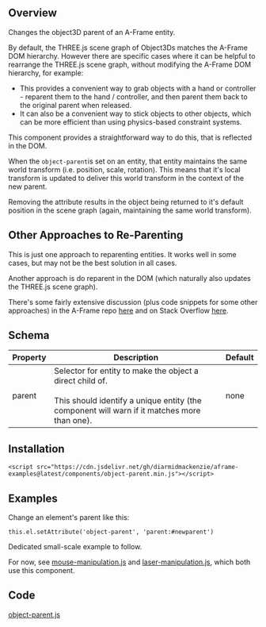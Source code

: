 ## Overview

Changes the object3D parent of an A-Frame entity.

By default, the THREE.js scene graph of Object3Ds matches the A-Frame DOM hierarchy.  However there are specific cases where it can be helpful to rearrange the THREE.js scene graph, without modifying the A-Frame DOM hierarchy, for example:

- This provides a convenient way to grab objects with a hand or controller - reparent them to the hand / controller, and then parent them back to the original parent when released.
- It can also be a convenient way to stick objects to other objects, which can be more efficient than using physics-based constraint systems.

This component provides a straightforward way to do this, that is reflected in the DOM.

When the `object-parent`is set on an entity, that entity maintains the same world transform (i.e. position, scale, rotation).  This means that it's local transform is updated to deliver this world transform in the context of the new parent.

Removing the attribute results in the object being returned to it's default position in the scene graph (again, maintaining the same world transform).



## Other Approaches to Re-Parenting

This is just one approach to reparenting entities.  It works well in some cases, but may not be the best solution in all cases.

Another approach is do reparent in the DOM (which naturally also updates the THREE.js scene graph).

There's some fairly extensive discussion (plus code snippets for some other approaches) in the A-Frame repo [here](https://github.com/aframevr/aframe/issues/2425) and on Stack Overflow [here](https://stackoverflow.com/questions/65538916/aframe-reparenting-an-element-keeping-its-world-position-rotation/65554657#65554657).



## Schema

| Property | Description                                                  | Default |
| -------- | ------------------------------------------------------------ | ------- |
| parent   | Selector for entity to make the object a direct child of.<br /><br />This should identify a unique entity (the component will warn if it matches more than one). | none    |



## Installation

```
<script src="https://cdn.jsdelivr.net/gh/diarmidmackenzie/aframe-examples@latest/components/object-parent.min.js"></script>
```


## Examples

Change an element's parent like this:

```
this.el.setAttribute('object-parent', 'parent:#newparent')
```

Dedicated small-scale example to follow.

For now, see [mouse-manipulation.js](https://github.com/diarmidmackenzie/aframe-examples/blob/main/components/mouse-manipulation.js) and [laser-manipulation.js](https://github.com/diarmidmackenzie/aframe-examples/blob/main/components/laser-manipulation.js), which both use this component.

## Code

[object-parent.js](https://github.com/diarmidmackenzie/aframe-examples/blob/main/components/object-parent.js)